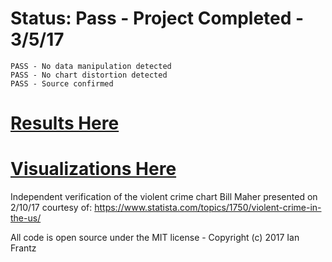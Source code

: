 # Status: Pass - Project Completed - 3/5/17

    PASS - No data manipulation detected
    PASS - No chart distortion detected
    PASS - Source confirmed


# [Results Here](http://ianfrantz.com/2017/chart-check-dangerous-permanent-trend/)

# [Visualizations Here](http://htmlpreview.github.io/?https://github.com/ianfrantz/chart-check-on-us-violent-crime/blob/master/index.html)

Independent verification of the violent crime chart Bill Maher presented on 2/10/17 courtesy of: https://www.statista.com/topics/1750/violent-crime-in-the-us/

All code is open source under the MIT license - Copyright (c) 2017 Ian Frantz
